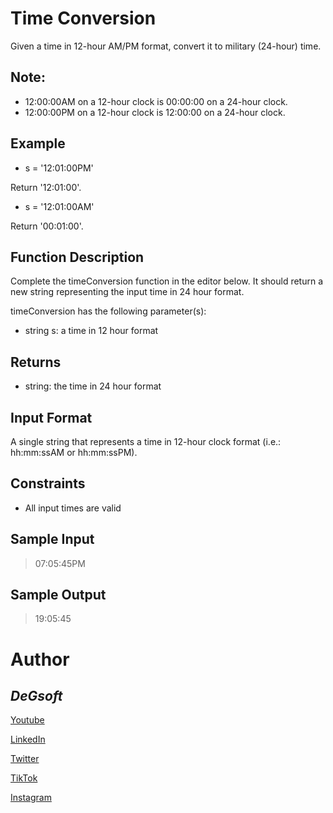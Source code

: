 # Time Conversion

Given a time in 12-hour AM/PM format, convert it to military (24-hour) time.

## Note: 
- 12:00:00AM on a 12-hour clock is 00:00:00 on a 24-hour clock.
- 12:00:00PM on a 12-hour clock is 12:00:00 on a 24-hour clock.

## Example
* s = '12:01:00PM'

Return '12:01:00'.

* s = '12:01:00AM'

Return '00:01:00'.

## Function Description

Complete the timeConversion function in the editor below. It should return a new string representing the input time in 24 hour format.

timeConversion has the following parameter(s):

* string s: a time in 12 hour format

## Returns

* string: the time in 24 hour format

## Input Format

A single string  that represents a time in 12-hour clock format (i.e.: hh:mm:ssAM or hh:mm:ssPM).

## Constraints

* All input times are valid

## Sample Input

> 07:05:45PM

## Sample Output

> 19:05:45

#
# Author
## *DeGsoft*

[Youtube](https://www.youtube.com/channel/UCA3EHMeYoeCRN5gBm97UaHQ)

[LinkedIn](https://www.linkedin.com/in/diegoezequielguillen)

[Twitter](https://twitter.com/DeGsoft)

[TikTok](https://www.tiktok.com/@degsoft)

[Instagram](https://www.instagram.com/degsoft)